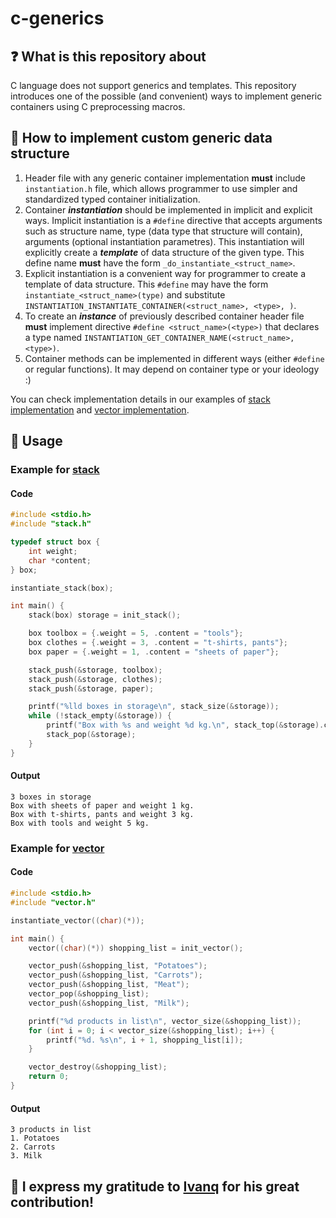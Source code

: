 # c-generics

## ❓ What is this repository about
C language does not support generics and templates. This repository introduces one of the possible (and convenient) ways to implement generic containers using C preprocessing macros.

## 🧰 How to implement custom generic data structure
1. Header file with any generic container implementation **must** include `instantiation.h` file, which allows programmer to use simpler and standardized typed container initialization.
2. Container ***instantiation*** should be implemented in implicit and explicit ways. Implicit instantiation is a `#define` directive that accepts arguments such as structure name, type (data type that structure will contain), arguments (optional instantiation parametres). This instantiation will explicitly create a ***template*** of data structure of the given type. This define name **must** have the form `_do_instantiate_<struct_name>`.
3. Explicit instantiation is a convenient way for programmer to create a template of data structure. This `#define` may have the form `instantiate_<struct_name>(type)` and substitute `INSTANTIATION_INSTANTIATE_CONTAINER(<struct_name>, <type>, )`.
4. To create an ***instance*** of previously described container header file **must** implement directive `#define <struct_name>(<type>)` that declares a type named `INSTANTIATION_GET_CONTAINER_NAME(<struct_name>, <type>)`.
5. Container methods can be implemented in different ways (either `#define` or regular functions). It may depend on container type or your ideology :)

You can check implementation details in our examples of [stack implementation](https://github.com/m0t9/c-generics/blob/master/stack.h) and [vector implementation](https://github.com/m0t9/c-generics/blob/master/vector.h).

## 🚩 Usage
### Example for [stack](https://github.com/m0t9/c-generics/blob/master/stack.h)
#### Code
```c
#include <stdio.h>
#include "stack.h"

typedef struct box {
    int weight;
    char *content;
} box;

instantiate_stack(box);

int main() {
    stack(box) storage = init_stack();

    box toolbox = {.weight = 5, .content = "tools"};
    box clothes = {.weight = 3, .content = "t-shirts, pants"};
    box paper = {.weight = 1, .content = "sheets of paper"};

    stack_push(&storage, toolbox);
    stack_push(&storage, clothes);
    stack_push(&storage, paper);

    printf("%lld boxes in storage\n", stack_size(&storage));
    while (!stack_empty(&storage)) {
        printf("Box with %s and weight %d kg.\n", stack_top(&storage).content, stack_top(&storage).weight);
        stack_pop(&storage);
    }
}
```
#### Output
```
3 boxes in storage
Box with sheets of paper and weight 1 kg.
Box with t-shirts, pants and weight 3 kg.
Box with tools and weight 5 kg.
```
### Example for [vector](https://github.com/m0t9/c-generics/blob/master/vector.h)
#### Code
```c
#include <stdio.h>
#include "vector.h"

instantiate_vector((char)(*));

int main() {
    vector((char)(*)) shopping_list = init_vector();

    vector_push(&shopping_list, "Potatoes");
    vector_push(&shopping_list, "Carrots");
    vector_push(&shopping_list, "Meat");
    vector_pop(&shopping_list);
    vector_push(&shopping_list, "Milk");

    printf("%d products in list\n", vector_size(&shopping_list));
    for (int i = 0; i < vector_size(&shopping_list); i++) {
        printf("%d. %s\n", i + 1, shopping_list[i]);
    }

    vector_destroy(&shopping_list);
    return 0;
}
```
#### Output
```
3 products in list
1. Potatoes
2. Carrots
3. Milk
```
## 🌟 I express my gratitude to [Ivanq](https://github.com/imachug) for his great contribution!
